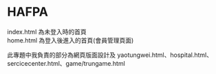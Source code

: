 # HAFPA

index.html 為未登入時的首頁</br>
home.html 為登入後進入的首頁(會員管理頁面)

此專題中我負責的部分為網頁版面設計及
yaotungwei.html、hospital.html、sercicecenter.html、game/trungame.html
